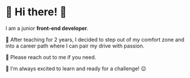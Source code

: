 <h1>🌸 Hi there! 🌸 </h1>

I am a junior <b>front-end developer</b>. 

 🍃 After teaching for 2 years, I decided to step out of my comfort zone and into a career path where I can pair my drive with passion. 

 🍃 Please reach out to me if you need. 

 🍃 I'm always excited to learn and ready for a challenge! 😉
